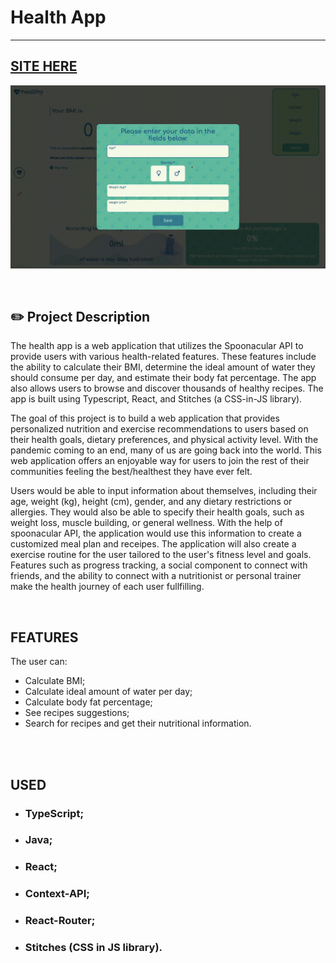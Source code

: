 # Health App
---

## [SITE HERE](https://isabdch.github.io/health-app/#/)

![](https://github.com/MsDerp/CalCommit-Hackathon/blob/0edf5a92a8e71308f89d3a7dcdb4094fe6501c05/Hackathon-main/Screen%20Recording%202023-01-08%20at%209.05.47%20AM%20(1).gif)

<br />

## ✏️ Project Description

The health app is a web application that utilizes the Spoonacular API to provide users with various health-related features. These features include the ability to calculate their BMI, determine the ideal amount of water they should consume per day, and estimate their body fat percentage. The app also allows users to browse and discover thousands of healthy recipes. The app is built using Typescript, React, and Stitches (a CSS-in-JS library).


The goal of this project is to build a web application that provides personalized nutrition and exercise recommendations to users based on their health goals, dietary preferences, and physical activity level. With the pandemic coming to an end, many of us are going back into the world. This web application offers an enjoyable way for users to join the rest of their communities feeling the best/healthest they have ever felt.

Users would be able to input information about themselves, including their age, weight (kg), height (cm), gender, and any dietary restrictions or allergies. They would also be able to specify their health goals, such as weight loss, muscle building, or general wellness. With the help of spoonacular API, the application would use this information to create a customized meal plan and receipes. The application will also create a exercise routine for the user tailored to the user's fitness level and goals. Features such as progress tracking, a social component to connect with friends, and the ability to connect with a nutritionist or personal trainer make the health journey of each user fullfilling. 



<br />

## FEATURES

The user can:

- Calculate BMI;
- Calculate ideal amount of water per day;
- Calculate body fat percentage;
- See recipes suggestions;
- Search for recipes and get their nutritional information.

<br />

<br />

## USED

- ### TypeScript;

- ### Java;

- ### React;

- ### Context-API;

- ### React-Router;

- ### Stitches (CSS in JS library).

